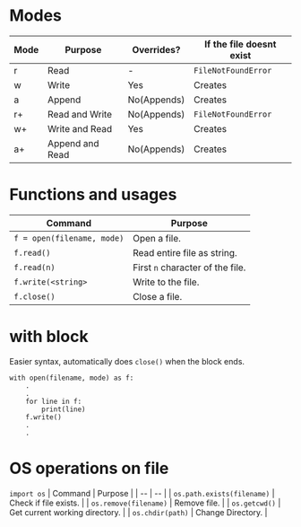 # Modes
| Mode | Purpose | Overrides? | If the file doesnt exist |
| -- | -- | -- | -- |
| r | Read | - | `FileNotFoundError` |
| w | Write | Yes | Creates |
| a | Append | No(Appends) | Creates |
| r+ | Read and Write | No(Appends) | `FileNotFoundError` |
| w+| Write and Read | Yes | Creates |
| a+ | Append and Read | No(Appends) | Creates |

# Functions and usages
| Command | Purpose |
| -- | -- |
| `f = open(filename, mode)` | Open a file. |
| `f.read()` |  Read entire file as string. |
| `f.read(n)` | First `n` character of the file. |
| `f.write(<string>` | Write to the file. |
| `f.close()` | Close a file. |

# with block
Easier syntax, automatically does `close()` when the block ends.
```
with open(filename, mode) as f:
	.
	.
	for line in f:
		print(line)
	f.write()
	.
	.
```



# OS operations on file
`import os`
| Command | Purpose |
| -- | -- |
| `os.path.exists(filename)` | Check if file exists. |
| `os.remove(filename)` | Remove file. |
| `os.getcwd()` | Get current working directory. |
| `os.chdir(path)` | Change Directory. |
